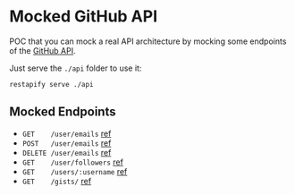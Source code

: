 # Mocked GitHub API

POC that you can mock a real API architecture by mocking some endpoints of the [GitHub API](https://docs.github.com/en/enterprise-server@2.22/rest/reference).

Just serve the `./api` folder to use it:

```shell
restapify serve ./api
```

## Mocked Endpoints

- `GET    /user/emails` [ref](https://docs.github.com/en/enterprise-server@2.22/rest/reference/users#list-email-addresses-for-the-authenticated-user)
- `POST   /user/emails` [ref](https://docs.github.com/en/enterprise-server@2.22/rest/reference/users#add-an-email-address-for-the-authenticated-user)
- `DELETE /user/emails` [ref](https://docs.github.com/en/enterprise-server@2.22/rest/reference/users#delete-an-email-address-for-the-authenticated-user)
- `GET    /user/followers` [ref](https://docs.github.com/en/enterprise-server@2.22/rest/reference/users#list-email-addresses-for-the-authenticated-user)
- `GET    /users/:username` [ref](https://docs.github.com/en/enterprise-server@2.22/rest/reference/users#get-a-user)
- `GET    /gists/` [ref](https://docs.github.com/en/enterprise-server@2.22/rest/reference/gists#list-gists-for-the-authenticated-user)

